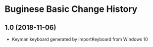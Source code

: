 Buginese Basic Change History
====================

1.0 (2018-11-06)
----------------
* Keyman keyboard generated by ImportKeyboard from Windows 10 

